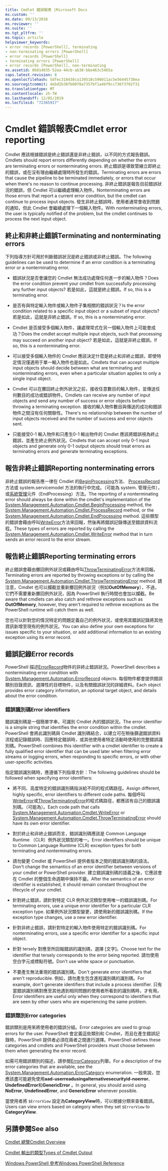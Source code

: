 ```yaml
---
title: Cmdlet 錯誤報表 |Microsoft Docs
ms.custom: ''
ms.date: 09/13/2016
ms.reviewer: ''
ms.suite: ''
ms.tgt_pltfrm: ''
ms.topic: article
helpviewer_keywords:
- error records [PowerShell], terminating
- non-terminating errors [PowerShell]
- error records [PowerShell]
- terminating errors [PowerShell]
- error records [PowerShell], non-terminating
ms.assetid: 0b014035-52ea-44cb-ab38-bbe463c5465a
caps.latest.revision: 8
ms.openlocfilehash: 5dfec318438ca139518c596011ac5e56445738ea
ms.sourcegitcommit: debd2b38fb8070a7357bf1a4bf9cc736f3702f31
ms.translationtype: MT
ms.contentlocale: zh-TW
ms.lasthandoff: 12/05/2019
ms.locfileid: "72365917"
---
```

# <a name="cmdlet-error-reporting"></a><span data-ttu-id="41ee0-102">Cmdlet 錯誤報表</span><span class="sxs-lookup"><span data-stu-id="41ee0-102">Cmdlet error reporting</span></span>

<span data-ttu-id="41ee0-103">Cmdlet 應該根據錯誤是終止錯誤還是非終止錯誤，以不同的方式報告錯誤。</span><span class="sxs-lookup"><span data-stu-id="41ee0-103">Cmdlets should report errors differently depending on whether the errors are terminating errors or nonterminating errors.</span></span> <span data-ttu-id="41ee0-104">終止錯誤是導致管線立即終止的錯誤，或在沒有理由繼續處理時所發生的錯誤。</span><span class="sxs-lookup"><span data-stu-id="41ee0-104">Terminating errors are errors that cause the pipeline to be terminated immediately, or errors that occur when there's no reason to continue processing.</span></span> <span data-ttu-id="41ee0-105">非終止錯誤是報告目前錯誤狀況的錯誤，但 Cmdlet 可以繼續處理輸入物件。</span><span class="sxs-lookup"><span data-stu-id="41ee0-105">Nonterminating errors are those errors that report a current error condition, but the cmdlet can continue to process input objects.</span></span> <span data-ttu-id="41ee0-106">發生非終止錯誤時，使用者通常會收到問題的通知，但此 Cmdlet 會繼續處理下一個輸入物件。</span><span class="sxs-lookup"><span data-stu-id="41ee0-106">With nonterminating errors, the user is typically notified of the problem, but the cmdlet continues to process the next input object.</span></span>

## <a name="terminating-and-nonterminating-errors"></a><span data-ttu-id="41ee0-107">終止和非終止錯誤</span><span class="sxs-lookup"><span data-stu-id="41ee0-107">Terminating and nonterminating errors</span></span>

<span data-ttu-id="41ee0-108">下列指導方針可用於判斷錯誤狀況是終止錯誤或非終止錯誤。</span><span class="sxs-lookup"><span data-stu-id="41ee0-108">The following guidelines can be used to determine if an error condition is a terminating error or a nonterminating error.</span></span>

- <span data-ttu-id="41ee0-109">錯誤狀況是否會讓您的 Cmdlet 無法成功處理任何進一步的輸入物件？</span><span class="sxs-lookup"><span data-stu-id="41ee0-109">Does the error condition prevent your cmdlet from successfully processing any further input objects?</span></span> <span data-ttu-id="41ee0-110">若是如此，這就是終止錯誤。</span><span class="sxs-lookup"><span data-stu-id="41ee0-110">If so, this is a terminating error.</span></span>

- <span data-ttu-id="41ee0-111">是否有與特定輸入物件或輸入物件子集相關的錯誤狀況？</span><span class="sxs-lookup"><span data-stu-id="41ee0-111">Is the error condition related to a specific input object or a subset of input objects?</span></span> <span data-ttu-id="41ee0-112">若是如此，這就是非終止錯誤。</span><span class="sxs-lookup"><span data-stu-id="41ee0-112">If so, this is a nonterminating error.</span></span>

- <span data-ttu-id="41ee0-113">Cmdlet 是否接受多個輸入物件，讓處理常式在另一個輸入物件上可能會成功？</span><span class="sxs-lookup"><span data-stu-id="41ee0-113">Does the cmdlet accept multiple input objects, such that processing may succeed on another input object?</span></span> <span data-ttu-id="41ee0-114">若是如此，這就是非終止錯誤。</span><span class="sxs-lookup"><span data-stu-id="41ee0-114">If so, this is a nonterminating error.</span></span>

- <span data-ttu-id="41ee0-115">可以接受多個輸入物件的 Cmdlet 應該決定什麼是終止和非終止錯誤，即使特定情況僅適用于單一輸入物件也是如此。</span><span class="sxs-lookup"><span data-stu-id="41ee0-115">Cmdlets that can accept multiple input objects should decide between what are terminating and nonterminating errors, even when a particular situation applies to only a single input object.</span></span>

- <span data-ttu-id="41ee0-116">Cmdlet 可以在擲回終止例外狀況之前，接收任意數目的輸入物件，並傳送任何數目的成功或錯誤物件。</span><span class="sxs-lookup"><span data-stu-id="41ee0-116">Cmdlets can receive any number of input objects and send any number of success or error objects before throwing a terminating exception.</span></span> <span data-ttu-id="41ee0-117">接收的輸入物件數目與傳送的成功和錯誤物件之間沒有任何關聯性。</span><span class="sxs-lookup"><span data-stu-id="41ee0-117">There's no relationship between the number of input objects received and the number of success and error objects sent.</span></span>

- <span data-ttu-id="41ee0-118">只能接受0-1 輸入物件和只產生0-1 輸出物件的 Cmdlet 應該將錯誤視為終止錯誤，並產生終止例外狀況。</span><span class="sxs-lookup"><span data-stu-id="41ee0-118">Cmdlets that can accept only 0-1 input objects and generate only 0-1 output objects should treat errors as terminating errors and generate terminating exceptions.</span></span>

## <a name="reporting-nonterminating-errors"></a><span data-ttu-id="41ee0-119">報告非終止錯誤</span><span class="sxs-lookup"><span data-stu-id="41ee0-119">Reporting nonterminating errors</span></span>

<span data-ttu-id="41ee0-120">非終止錯誤的報告應一律在 Cmdlet 的[BeginProcessing](/dotnet/api/System.Management.Automation.Cmdlet.BeginProcessing)方法、 [ProcessRecord](/dotnet/api/System.Management.Automation.Cmdlet.ProcessRecord)方法或 system.servicemodel 方法的執行中完成。（可能為 system. 管理元件），或[系統管理](/dotnet/api/System.Management.Automation.Cmdlet.EndProcessing)元件（EndProcessing）方法。</span><span class="sxs-lookup"><span data-stu-id="41ee0-120">The reporting of a nonterminating error should always be done within the cmdlet's implementation of the [System.Management.Automation.Cmdlet.BeginProcessing](/dotnet/api/System.Management.Automation.Cmdlet.BeginProcessing) method, the [System.Management.Automation.Cmdlet.ProcessRecord](/dotnet/api/System.Management.Automation.Cmdlet.ProcessRecord) method, or the [System.Management.Automation.Cmdlet.EndProcessing](/dotnet/api/System.Management.Automation.Cmdlet.EndProcessing) method.</span></span> <span data-ttu-id="41ee0-121">這些類型的錯誤會藉由呼叫[WriteError](/dotnet/api/System.Management.Automation.Cmdlet.WriteError)方法來回報，然後再將錯誤記錄傳送至錯誤資料流程。</span><span class="sxs-lookup"><span data-stu-id="41ee0-121">These types of errors are reported by calling the [System.Management.Automation.Cmdlet.WriteError](/dotnet/api/System.Management.Automation.Cmdlet.WriteError) method that in turn sends an error record to the error stream.</span></span>

## <a name="reporting-terminating-errors"></a><span data-ttu-id="41ee0-122">報告終止錯誤</span><span class="sxs-lookup"><span data-stu-id="41ee0-122">Reporting terminating errors</span></span>

<span data-ttu-id="41ee0-123">終止錯誤會藉由擲回例外狀況或藉由呼叫[ThrowTerminatingError](/dotnet/api/System.Management.Automation.Cmdlet.ThrowTerminatingError)方法來回報。</span><span class="sxs-lookup"><span data-stu-id="41ee0-123">Terminating errors are reported by throwing exceptions or by calling the [System.Management.Automation.Cmdlet.ThrowTerminatingError](/dotnet/api/System.Management.Automation.Cmdlet.ThrowTerminatingError) method.</span></span> <span data-ttu-id="41ee0-124">請注意，Cmdlet 也可以攔截並重新擲回例外狀況（例如**OutOfMemory**），不過，它們不需要重新擲回例外狀況，因為 PowerShell 執行時間也會加以攔截。</span><span class="sxs-lookup"><span data-stu-id="41ee0-124">Be aware that cmdlets can also catch and rethrow exceptions such as **OutOfMemory**, however, they aren't required to rethrow exceptions as the PowerShell runtime will catch them as well.</span></span>

<span data-ttu-id="41ee0-125">您也可以針對您的情況特定的問題定義自己的例外狀況，或使用其錯誤記錄將其他資訊新增至現有的例外狀況。</span><span class="sxs-lookup"><span data-stu-id="41ee0-125">You can also define your own exceptions for issues specific to your situation, or add additional information to an existing exception using its error record.</span></span>

## <a name="error-records"></a><span data-ttu-id="41ee0-126">錯誤記錄</span><span class="sxs-lookup"><span data-stu-id="41ee0-126">Error records</span></span>

<span data-ttu-id="41ee0-127">PowerShell 描述[ErrorRecord](/dotnet/api/System.Management.Automation.ErrorRecord)物件的非終止錯誤狀況。</span><span class="sxs-lookup"><span data-stu-id="41ee0-127">PowerShell describes a nonterminating error condition with [System.Management.Automation.ErrorRecord](/dotnet/api/System.Management.Automation.ErrorRecord) objects.</span></span> <span data-ttu-id="41ee0-128">每個物件都會提供錯誤類別目錄資訊、選擇性的目標物件，以及有關錯誤狀況的詳細資料。</span><span class="sxs-lookup"><span data-stu-id="41ee0-128">Each object provides error category information, an optional target object, and details about the error condition.</span></span>

### <a name="error-identifiers"></a><span data-ttu-id="41ee0-129">錯誤識別碼</span><span class="sxs-lookup"><span data-stu-id="41ee0-129">Error identifiers</span></span>

<span data-ttu-id="41ee0-130">錯誤識別碼是一個簡單字串，可識別 Cmdlet 內的錯誤狀況。</span><span class="sxs-lookup"><span data-stu-id="41ee0-130">The error identifier is a simple string that identifies the error condition within the cmdlet.</span></span>
<span data-ttu-id="41ee0-131">PowerShell 會將此識別碼與 Cmdlet 識別碼結合，以建立可在稍後篩選錯誤資料流程或記錄錯誤時、回應特定錯誤時，或其他使用者特定活動時使用的完整錯誤識別碼。</span><span class="sxs-lookup"><span data-stu-id="41ee0-131">PowerShell combines this identifier with a cmdlet identifier to create a fully qualified error identifier that can be used later when filtering error streams or logging errors, when responding to specific errors, or with other user-specific activities.</span></span>

<span data-ttu-id="41ee0-132">指定錯誤識別碼時，應遵循下列指導方針：</span><span class="sxs-lookup"><span data-stu-id="41ee0-132">The following guidelines should be followed when specifying error identifiers:</span></span>

- <span data-ttu-id="41ee0-133">將不同、高度特定的錯誤識別碼指派給不同的程式碼路徑。</span><span class="sxs-lookup"><span data-stu-id="41ee0-133">Assign different, highly specific, error identifiers to different code paths.</span></span> <span data-ttu-id="41ee0-134">每個呼叫[WriteError](/dotnet/api/System.Management.Automation.Cmdlet.WriteError)或[ThrowTerminatingError](/dotnet/api/System.Management.Automation.Cmdlet.ThrowTerminatingError)的程式碼路徑，都應該有自己的錯誤識別碼。（可能為）。</span><span class="sxs-lookup"><span data-stu-id="41ee0-134">Each code path that calls [System.Management.Automation.Cmdlet.WriteError](/dotnet/api/System.Management.Automation.Cmdlet.WriteError) or [System.Management.Automation.Cmdlet.ThrowTerminatingError](/dotnet/api/System.Management.Automation.Cmdlet.ThrowTerminatingError) should have its own error identifier.</span></span>

- <span data-ttu-id="41ee0-135">對於終止和非終止錯誤而言，錯誤識別碼應該是 Common Language Runtime （CLR）例外狀況類型的唯一。</span><span class="sxs-lookup"><span data-stu-id="41ee0-135">Error identifiers should be unique to Common Language Runtime (CLR) exception types for both terminating and nonterminating errors.</span></span>

- <span data-ttu-id="41ee0-136">請勿變更 Cmdlet 或 PowerShell 提供者版本之間的錯誤識別碼的語法。</span><span class="sxs-lookup"><span data-stu-id="41ee0-136">Don't change the semantics of an error identifier between versions of your cmdlet or PowerShell provider.</span></span> <span data-ttu-id="41ee0-137">建立錯誤識別碼的語義之後，它應該會在 Cmdlet 的整個生命週期中保持不變。</span><span class="sxs-lookup"><span data-stu-id="41ee0-137">After the semantics of an error identifier is established, it should remain constant throughout the lifecycle of your cmdlet.</span></span>

- <span data-ttu-id="41ee0-138">針對終止錯誤，請針對特定 CLR 例外狀況類型使用唯一的錯誤識別碼。</span><span class="sxs-lookup"><span data-stu-id="41ee0-138">For terminating errors, use a unique error identifier for a particular CLR exception type.</span></span> <span data-ttu-id="41ee0-139">如果例外狀況類型變更，請使用新的錯誤識別碼。</span><span class="sxs-lookup"><span data-stu-id="41ee0-139">If the exception type changes, use a new error identifier.</span></span>

- <span data-ttu-id="41ee0-140">針對非終止錯誤，請針對特定的輸入物件使用特定的錯誤識別碼。</span><span class="sxs-lookup"><span data-stu-id="41ee0-140">For nonterminating errors, use a specific error identifier for a specific input object.</span></span>

- <span data-ttu-id="41ee0-141">針對 tersely 對應至所回報錯誤的識別碼，選擇 [文字]。</span><span class="sxs-lookup"><span data-stu-id="41ee0-141">Choose text for the identifier that tersely corresponds to the error being reported.</span></span> <span data-ttu-id="41ee0-142">請勿使用空白字元或標點符號。</span><span class="sxs-lookup"><span data-stu-id="41ee0-142">Don't use white space or punctuation.</span></span>

- <span data-ttu-id="41ee0-143">不要產生無法重現的錯誤識別碼。</span><span class="sxs-lookup"><span data-stu-id="41ee0-143">Don't generate error identifiers that aren't reproducible.</span></span> <span data-ttu-id="41ee0-144">例如，請勿產生包含進程識別碼的識別碼。</span><span class="sxs-lookup"><span data-stu-id="41ee0-144">For example, don't generate identifiers that include a process identifier.</span></span> <span data-ttu-id="41ee0-145">只有當錯誤識別碼對應至其他遇到相同問題的使用者所看到的識別碼時，才有用。</span><span class="sxs-lookup"><span data-stu-id="41ee0-145">Error identifiers are useful only when they correspond to identifiers that are seen by other users who are experiencing the same problem.</span></span>

### <a name="error-categories"></a><span data-ttu-id="41ee0-146">錯誤類別</span><span class="sxs-lookup"><span data-stu-id="41ee0-146">Error categories</span></span>

<span data-ttu-id="41ee0-147">錯誤類別是用來將使用者的錯誤分組。</span><span class="sxs-lookup"><span data-stu-id="41ee0-147">Error categories are used to group errors for the user.</span></span> <span data-ttu-id="41ee0-148">PowerShell 會定義這些類別和 Cmdlet，而且在產生錯誤記錄時，PowerShell 提供者必須在兩者之間進行選擇。</span><span class="sxs-lookup"><span data-stu-id="41ee0-148">PowerShell defines these categories and cmdlets and PowerShell providers must choose between them when generating the error record.</span></span>

<span data-ttu-id="41ee0-149">如需可用錯誤類別的描述，請參閱[ErrorCategory](/dotnet/api/System.Management.Automation.ErrorCategory)列舉。</span><span class="sxs-lookup"><span data-stu-id="41ee0-149">For a description of the error categories that are available, see the [System.Management.Automation.ErrorCategory](/dotnet/api/System.Management.Automation.ErrorCategory) enumeration.</span></span> <span data-ttu-id="41ee0-150">一般來說，您應該盡可能避免使用**aad-userreadusingalternativesecurityid-noerror**、 **UndefinedError**和**GenericError** 。</span><span class="sxs-lookup"><span data-stu-id="41ee0-150">In general, you should avoid using **NoError**, **UndefinedError**, and **GenericError** whenever possible.</span></span>

<span data-ttu-id="41ee0-151">當使用者將 `$ErrorView` 設定為**CategoryView**時，可以根據分類來查看錯誤。</span><span class="sxs-lookup"><span data-stu-id="41ee0-151">Users can view errors based on category when they set `$ErrorView` to **CategoryView**.</span></span>

## <a name="see-also"></a><span data-ttu-id="41ee0-152">另請參閱</span><span class="sxs-lookup"><span data-stu-id="41ee0-152">See also</span></span>

[<span data-ttu-id="41ee0-153">Cmdlet 總覽</span><span class="sxs-lookup"><span data-stu-id="41ee0-153">Cmdlet Overview</span></span>](./cmdlet-overview.md)

[<span data-ttu-id="41ee0-154">Cmdlet 輸出的類型</span><span class="sxs-lookup"><span data-stu-id="41ee0-154">Types of Cmdlet Output</span></span>](./types-of-cmdlet-output.md)

[<span data-ttu-id="41ee0-155">Windows PowerShell 參考</span><span class="sxs-lookup"><span data-stu-id="41ee0-155">Windows PowerShell Reference</span></span>](../windows-powershell-reference.md)
